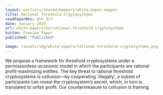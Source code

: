 ```yaml
---
layout: partials/shared/mappers/white-paper-mapper
title: Rational Threshold Cryptosystems
readPaperBtn: 문서 읽기
date: January 2019
url: white-papers/ko/rational-threshold-cryptosystems
button: Preview Paper
published: "Published"

image: /assets/img/white-papers/rational-threshold-cryptosystems.png
---
```


We propose a framework for threshold cryptosystems under a permissionless-economic model in which the participants are rational profit-maximizing entities. The key threat to rational threshold cryptosystems is collusion—by cooperating `illegally’, a subset of participants can reveal the cryptosystem’s secret, which, in turn is translated to unfair profit. Our countermeasure to collusion is framing.
